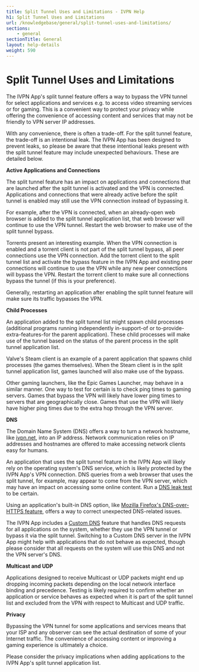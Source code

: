 ```yaml
---
title: Split Tunnel Uses and Limitations - IVPN Help
h1: Split Tunnel Uses and Limitations
url: /knowledgebase/general/split-tunnel-uses-and-limitations/
sections:
    - general
sectionTitle: General
layout: help-details
weight: 590
---
```

# Split Tunnel Uses and Limitations

The IVPN App's split tunnel feature offers a way to bypass the VPN tunnel for select applications and services e.g. to access video streaming services or for gaming. This is a convenient way to protect your privacy while offering the convenience of accessing content and services that may not be friendly to VPN server IP addresses.

With any convenience, there is often a trade-off. For the split tunnel feature, the trade-off is an intentional leak. The IVPN App has been designed to prevent leaks, so please be aware that these intentional leaks present with the split tunnel feature may include unexpected behaviours. These are detailed below.

**Active Applications and Connections**

The split tunnel feature has an impact on applications and connections that are launched after the split tunnel is activated and the VPN is connected. Applications and connections that were already active before the split tunnel is enabled may still use the VPN connection instead of bypassing it.

For example, after the VPN is connected, when an already-open web browser is added to the split tunnel application list, that web browser will continue to use the VPN tunnel. Restart the web browser to make use of the split tunnel bypass.

Torrents present an interesting example. When the VPN connection is enabled and a torrent client is not part of the split tunnel bypass, all peer connections use the VPN connection. Add the torrent client to the split tunnel list and activate the bypass feature in the IVPN App and existing peer connections will continue to use the VPN while any new peer connections will bypass the VPN. Restart the torrent client to make sure all connections bypass the tunnel (if this is your preference).

Generally, restarting an application after enabling the split tunnel feature will make sure its traffic bypasses the VPN.

**Child Processes**

An application added to the split tunnel list might spawn child processes (additional programs running independently in-support-of or to-provide-extra-features-for the parent application). These child processes will make use of the tunnel based on the status of the parent process in the split tunnel application list.

Valve's Steam client is an example of a parent application that spawns child processes (the games themselves). When the Steam client is in the split tunnel application list, games launched will also make use of the bypass.

Other gaming launchers, like the Epic Games Launcher, may behave in a similar manner. One way to test for certain is to check ping times to gaming servers. Games that bypass the VPN will likely have lower ping times to servers that are geographically close. Games that use the VPN will likely have higher ping times due to the extra hop through the VPN server.

**DNS**

The Domain Name System (DNS) offers a way to turn a network hostname, like [ivpn.net](https://ivpn.net), into an IP address. Network communication relies on IP addresses and hostnames are offered to make accessing network clients easy for humans.

An application that uses the split tunnel feature in the IVPN App will likely rely on the operating system's DNS service, which is likely protected by the IVPN App's VPN connection. DNS queries from a web browser that uses the split tunnel, for example, may appear to come from the VPN server, which may have an impact on accessing some online content. Run a [DNS leak test](https://www.dnsleaktest.com/) to be certain.

Using an application's built-in DNS option, like [Mozilla Firefox's DNS-over-HTTPS feature](https://support.mozilla.org/en-US/kb/firefox-dns-over-https#w_manually-enabling-and-disabling-dns-over-https), offers a way to correct unexpected DNS-related issues.

The IVPN App includes a [Custom DNS](https://www.ivpn.net/knowledgebase/general/custom-dns/) feature that handles DNS requests for all applications on the system, whether they use the VPN tunnel or bypass it via the split tunnel.  Switching to a Custom DNS server in the IVPN App might help with applications that do not behave as expected, though please consider that all requests on the system will use this DNS and not the VPN server's DNS. 

**Multicast and UDP**

Applications designed to receive Multicast or UDP packets might end up dropping incoming packets depending on the local network interface binding and precedence. Testing is likely required to confirm whether an application or service behaves as expected when it is part of the split tunnel list and excluded from the VPN with respect to Multicast and UDP traffic.

**Privacy**

Bypassing the VPN tunnel for some applications and services means that your ISP and any observer can see the actual destination of some of your Internet traffic. The convenience of accessing content or improving a gaming experience is ultimately a choice.

Please consider the privacy implications when adding applications to the IVPN App's split tunnel application list.
